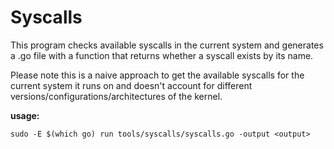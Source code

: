 # Syscalls
This program checks available syscalls in the current system and generates a .go file with a function that returns whether a syscall exists by its name.

Please note this is a naive approach to get the available syscalls for the current system it runs on and doesn't account for different versions/configurations/architectures of the kernel.

**usage:**
```
sudo -E $(which go) run tools/syscalls/syscalls.go -output <output> 
```
